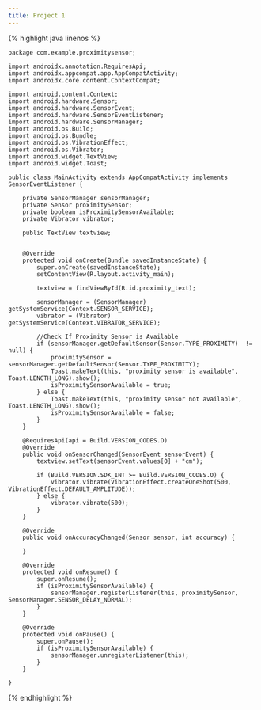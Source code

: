 ```yaml
---
title: Project 1
---
```


<section class="codes">
{% highlight java linenos %}

    package com.example.proximitysensor;

    import androidx.annotation.RequiresApi;
    import androidx.appcompat.app.AppCompatActivity;
    import androidx.core.content.ContextCompat;

    import android.content.Context;
    import android.hardware.Sensor;
    import android.hardware.SensorEvent;
    import android.hardware.SensorEventListener;
    import android.hardware.SensorManager;
    import android.os.Build;
    import android.os.Bundle;
    import android.os.VibrationEffect;
    import android.os.Vibrator;
    import android.widget.TextView;
    import android.widget.Toast;

    public class MainActivity extends AppCompatActivity implements SensorEventListener {
        
        private SensorManager sensorManager;
        private Sensor proximitySensor;
        private boolean isProximitySensorAvailable;
        private Vibrator vibrator;
    
        public TextView textview;
    
    
        @Override
        protected void onCreate(Bundle savedInstanceState) {
            super.onCreate(savedInstanceState);
            setContentView(R.layout.activity_main);
    
            textview = findViewById(R.id.proximity_text);
    
            sensorManager = (SensorManager) getSystemService(Context.SENSOR_SERVICE);
            vibrator = (Vibrator) getSystemService(Context.VIBRATOR_SERVICE);
    
            //Check If Proximity Sensor is Available
            if (sensorManager.getDefaultSensor(Sensor.TYPE_PROXIMITY)  != null) {
                proximitySensor = sensorManager.getDefaultSensor(Sensor.TYPE_PROXIMITY);
                Toast.makeText(this, "proximity sensor is available", Toast.LENGTH_LONG).show();
                isProximitySensorAvailable = true;
            } else {
                Toast.makeText(this, "proximity sensor not available", Toast.LENGTH_LONG).show();
                isProximitySensorAvailable = false;
            }
        }
    
        @RequiresApi(api = Build.VERSION_CODES.O)
        @Override
        public void onSensorChanged(SensorEvent sensorEvent) {
            textview.setText(sensorEvent.values[0] + "cm");
    
            if (Build.VERSION.SDK_INT >= Build.VERSION_CODES.O) {
                vibrator.vibrate(VibrationEffect.createOneShot(500, VibrationEffect.DEFAULT_AMPLITUDE));
            } else {
                vibrator.vibrate(500);
            }
        }
    
        @Override
        public void onAccuracyChanged(Sensor sensor, int accuracy) {
    
        }
    
        @Override
        protected void onResume() {
            super.onResume();
            if (isProximitySensorAvailable) {
                sensorManager.registerListener(this, proximitySensor, SensorManager.SENSOR_DELAY_NORMAL);
            }
        }
    
        @Override
        protected void onPause() {
            super.onPause();
            if (isProximitySensorAvailable) {
                sensorManager.unregisterListener(this);
            }
        }
    
    }
{% endhighlight %}
</section>